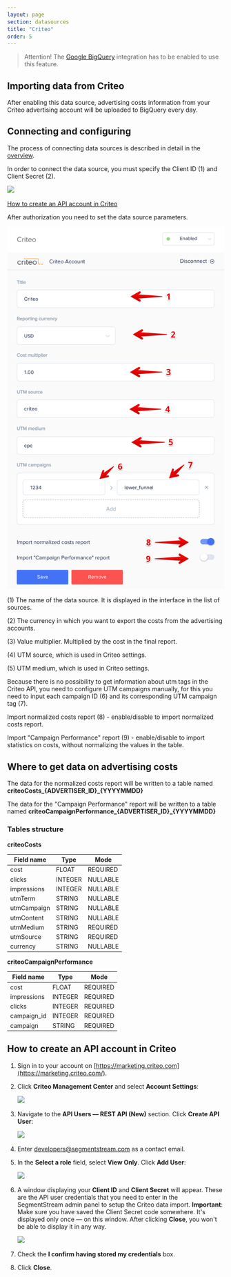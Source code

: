 ```yaml
---
layout: page
section: datasources
title: "Criteo"
order: 5
---
```


> Attention! The [Google BigQuery](/integrations/google-bigquery) integration has to be enabled to use this feature.

## Importing data from Criteo

After enabling this data source, advertising costs information from your Criteo advertising account will be uploaded to BigQuery every day.

## Connecting and configuring

The process of connecting data sources is described in detail in the [overview](https://docs.segmentstream.com/datasources/index).

In order to connect the data source, you must specify the Client ID (1) and Client Secret (2).

![](/img/criteo_1.png)

<a href="#APIAccountCriteo">How to create an API account in Criteo</a>

After authorization you need to set the data source parameters.

![](/img/criteo_2.png)

(1) The name of the data source. It is displayed in the interface in the list of sources.

(2) The currency in which you want to export the costs from the advertising accounts.

(3) Value multiplier. Multiplied by the cost in the final report.

(4) UTM source, which is used in Criteo settings.

(5) UTM medium, which is used in Criteo settings.

Because there is no possibility to get information about utm tags in the Сriteo API, you need to configure UTM campaigns manually, for this you need to input each campaign ID (6) and its corresponding UTM campaign tag (7).

Import normalized costs report (8) - enable/disable to import normalized costs report.

Import "Campaign Performance" report (9) - enable/disable to import statistics on costs, without normalizing the values ​​in the table.

## Where to get data on advertising costs

The data for the normalized costs report will be written to a table named **criteoCosts_{ADVERTISER_ID}_{YYYYMMDD}**

The data for the "Campaign Performance" report will be written to a table named **criteoCampaignPerformance_{ADVERTISER_ID}_{YYYYMMDD}**

### Tables structure

**criteoCosts**

Field name|Type|Mode
--- | --- | ---
cost | FLOAT | REQUIRED
clicks | INTEGER | NULLABLE
impressions | INTEGER | NULLABLE
utmTerm | STRING | NULLABLE
utmCampaign | STRING | NULLABLE
utmContent | STRING | NULLABLE
utmMedium | STRING | REQUIRED
utmSource | STRING | REQUIRED
currency | STRING | NULLABLE


**criteoCampaignPerformance**

Field name|Type|Mode
--- | --- | ---
cost | FLOAT | REQUIRED
impressions | INTEGER | REQUIRED
clicks | INTEGER | REQUIRED
campaign_id | INTEGER | REQUIRED
campaign | STRING | REQUIRED


## <a name="APIAccountCriteo"></a>How to create an API account in Criteo

1. Sign in to your account on [https://marketing.criteo.com](https://marketing.criteo.com/).
2. Click **Criteo Management Center** and select **Account Settings**:

    ![](/img/criteo_datasource_1.png)

3. Navigate to the **API Users — REST API (New)** section. Click **Create API User**:

    ![](/img/criteo_datasource_2.png)

4. Enter [developers@segmentstream.com](mailto:developers@segmentstream.com) as a сontact email.  
5. In the **Select a role** field, select **View Only**. Click **Add User**:

    ![](/img/criteo_datasource_3.png)

6. A window displaying your **Client ID** and **Client Secret** will appear. These are the API user credentials that you need to enter in the SegmentStream admin panel to setup the Criteo data import. **Important**: Make sure you have saved the Client Secret code somewhere. It's displayed only once — on this window. After clicking **Close**, you won't be able to display it in any way.

    ![](/img/criteo_datasource_4.png)

7. Check the **I confirm having stored my credentials** box.
8. Click **Close**.
